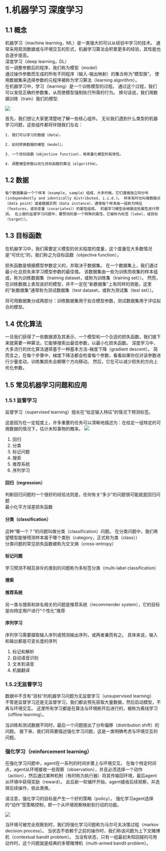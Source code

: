 # 1.机器学习 深度学习
## 1.1 概念
机器学习（machine learning，ML）是一类强大的可以从经验中学习的技术。 通常采用观测数据或与环境交互的形式，机器学习算法会积累更多的经验，其性能也会逐步提高。  
深度学习（deep learning，DL）  
任一调整参数后的程序，我们称为模型（model）  
通过操作参数而生成的所有不同程序（输入-输出映射）的集合称为“模型族”。 使用数据集来选择参数的元程序被称为学习算法（learning algorithm）。  
 在机器学习中，学习（learning）是一个训练模型的过程。 通过这个过程，我们可以发现正确的参数集，从而使模型强制执行所需的行为。 换句话说，我们用数据训练（train）我们的模型.  

 ![](https://zh.d2l.ai/_images/ml-loop.svg)

首先，我们想让大家更清楚地了解一些核心组件。 无论我们遇到什么类型的机器学习问题，这些组件都将伴随我们左右：

    1. 我们可以学习的数据（data）。

    2. 如何转换数据的模型（model）。

    3. 一个目标函数（objective function），用来量化模型的有效性。

    4. 调整模型参数以优化目标函数的算法（algorithm）。

## 1.2 数据
```
每个数据集由一个个样本（example, sample）组成，大多时候，它们遵循独立同分布(independently and identically distributed, i.i.d.)。 样本有时也叫做数据点（data point）或者数据实例（data instance），通常每个样本由一组称为特征（features，或协变量（covariates））的属性组成。 机器学习模型会根据这些属性进行预测。 在上面的监督学习问题中，要预测的是一个特殊的属性，它被称为标签（label，或目标（target））。
```

## 1.3 目标函数
在机器学习中，我们需要定义模型的优劣程度的度量，这个度量在大多数情况是“可优化”的，我们称之为目标函数（objective function）。  

损失函数是根据模型参数定义的，并取决于数据集。 在一个数据集上，我们通过最小化总损失来学习模型参数的最佳值。 该数据集由一些为训练而收集的样本组成，称为训练数据集（training dataset，或称为训练集（training set））。 然而，在训练数据上表现良好的模型，并不一定在“新数据集”上有同样的效能，这里的“新数据集”通常称为测试数据集（test dataset，或称为测试集（test set））。  

将可用数据集分成两部分：训练数据集用于拟合模型参数，测试数据集用于评估拟合的模型。  


## 1.4 优化算法
一旦我们获得了一些数据源及其表示、一个模型和一个合适的损失函数，我们接下来就需要一种算法，它能够搜索出最佳参数，以最小化损失函数。 深度学习中，大多流行的优化算法通常基于一种基本方法–梯度下降（gradient descent）。 简而言之，在每个步骤中，梯度下降法都会检查每个参数，看看如果你仅对该参数进行少量变动，训练集损失会朝哪个方向移动。 然后，它在可以减少损失的方向上优化参数。

## 1.5 常见机器学习问题和应用
### 1.5.1 监督学习

监督学习（supervised learning）擅长在“给定输入特征”的情况下预测标签。  

 这是因为在一定程度上，许多重要的任务可以清晰地描述为：在给定一组特定的可用数据的情况下，估计未知事物的概率。
![](https://zh.d2l.ai/_images/supervised-learning.svg)  

1. 回归
2. 分类
3. 标记问题
4. 搜索
5. 推荐系统
6. 序列学习

#### 回归（regression）

判断回归问题的一个很好的经验法则是，任何有关“多少”的问题很可能就是回归问题  
最小化平方误差损失函数

#### 分类（classification）
这种“哪一个？”的问题叫做分类（classification）问题。 在分类问题中，我们希望模型能够预测样本属于哪个类别（category，正式称为类（class））  
分类问题的常见损失函数被称为交叉熵（cross-entropy）

#### 标记问题
学习预测不相互排斥的类别的问题称为多标签分类（multi-label classification）  

#### 搜索

#### 推荐系统
另一类与搜索和排名相关的问题是推荐系统（recommender system），它的目标是向特定用户进行“个性化”推荐  

#### 序列学习
序列学习需要摄取输入序列或预测输出序列，或两者兼而有之。 具体来说，输入和输出都是可变长度的序列  
1. 标记和解析
2. 自动语音识别
3. 文本到语音
4. 机器翻译
   
### 1.5.2无监督学习
数据中不含有“目标”的机器学习问题为无监督学习（unsupervised learning）  
不管是监督学习还是无监督学习，我们都会预先获取大量数据，然后启动模型，不再与环境交互。 这里所有学习都是在算法与环境断开后进行的，被称为离线学习（offline learning）。 

当训练和测试数据不同时，最后一个问题提出了分布偏移（distribution shift）的问题。 接下来，我们将简要描述强化学习问题，这是一类明确考虑与环境交互的问题。

### 强化学习（reinforcement learning）
在强化学习问题中，agent在一系列的时间步骤上与环境交互。 在每个特定时间点，agent从环境接收一些观察（observation），并且必须选择一个动作（action），然后通过某种机制（有时称为执行器）将其传输回环境，最后agent从环境中获得奖励（reward）。 此后新一轮循环开始，agent接收后续观察，并选择后续操作，依此类推。  

请注意，强化学习的目标是产生一个好的策略（policy）。 强化学习agent选择的“动作”受策略控制，即一个从环境观察映射到行动的功能。

![](https://zh.d2l.ai/_images/rl-environment.svg)

当环境可被完全观察到时，我们将强化学习问题称为马尔可夫决策过程（markov decision process）。 当状态不依赖于之前的操作时，我们称该问题为上下文赌博机（contextual bandit problem）。 当没有状态，只有一组最初未知回报的可用动作时，这个问题就是经典的多臂赌博机（multi-armed bandit problem）。  









